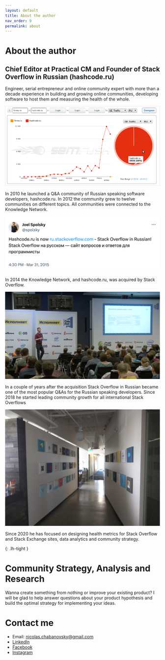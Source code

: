 ```yaml
---
layout: default
title: About the author
nav_order: 9
permalink: about
---
```


# About the author

## Chief Editor at Practical CM and Founder of Stack Overflow in Russian (hashcode.ru)

Engineer, serial entrepreneur and online community expert with more than a decade experience in building and growing online communities, developing software to host them and measuring the health of the whole.

<img src="/assets/images/hashcode.ru_growth.png" alt="drawing"/> 

In 2010 he launched a Q&A community of Russian speaking software developers, hashcode.ru. In 2012 the community grew to twelve communities on different topics. All communities were connected to the Knowledge Network.

<img src="/assets/images/joel_spolsky_about_hashcode.png" alt="drawing"/> 


In 2014 the Knowledge Network, and hashcode.ru, was acquired by Stack Overflow.

<img src="/assets/images/code_fest_so.png" alt="drawing"/> 

In a couple of years after the acquisition Stack Overflow in Russian became one of the most popular Q&As for the Russian speaking developers. Since 2018 he started leading community growth for all international Stack Overflows

<img src="/assets/images/so_office_denver.jpg" alt="drawing"/> 

Since 2020 he has focused on designing health metrics for Stack Overflow and Stack Exchange sites, data analytics and community strategy.

{: .lh-tight }

# Community Strategy, Analysis and Research

Wanna create something from nothing or improve your existing product? I will be glad to help answer questions about your product hypothesis and build the optimal strategy for implementing your ideas. 

# Contact me

- Email: [nicolas.chabanovsky@gmail.com](mailto:nicolas.chabanovsky@gmail.com)
- [LinkedIn](https://www.linkedin.com/in/nicolas-chabanovsky-61266074/)
- [Facebook](https://facebook.com/nicolas.chabanovsky)
- [Instagram](https://www.instagram.com/nicolas_chabanovsky/)

